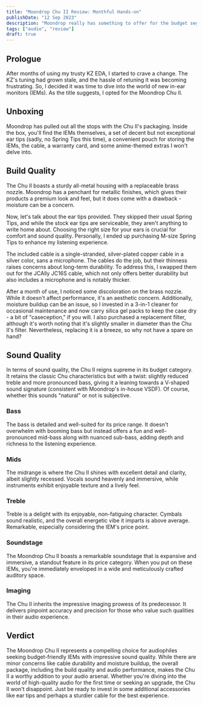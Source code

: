 ```yaml
---
title: "Moondrop Chu II Review: Monthful Hands-on"
publishDate: "12 Sep 2023"
description: "Moondrop really has something to offer for the budget segment."
tags: ["audio", "review"]
draft: true
---
```


## Prologue

After months of using my trusty KZ EDA, I started to crave a change. The KZ's tuning had grown stale, and the hassle of retuning it was becoming frustrating. So, I decided it was time to dive into the world of new in-ear monitors (IEMs). As the title suggests, I opted for the Moondrop Chu II.

## Unboxing

Moondrop has pulled out all the stops with the Chu II's packaging. Inside the box, you'll find the IEMs themselves, a set of decent but not exceptional ear tips (sadly, no Spring Tips this time), a convenient pouch for storing the IEMs, the cable, a warranty card, and some anime-themed extras I won't delve into.

## Build Quality

The Chu II boasts a sturdy all-metal housing with a replaceable brass nozzle. Moondrop has a penchant for metallic finishes, which gives their products a premium look and feel, but it does come with a drawback - moisture can be a concern.

Now, let's talk about the ear tips provided. They skipped their usual Spring Tips, and while the stock ear tips are serviceable, they aren't anything to write home about. Choosing the right size for your ears is crucial for comfort and sound quality. Personally, I ended up purchasing M-size Spring Tips to enhance my listening experience.

The included cable is a single-stranded, silver-plated copper cable in a silver color, sans a microphone. The cables do the job, but their thinness raises concerns about long-term durability. To address this, I swapped them out for the JCAlly JC16S cable, which not only offers better durability but also includes a microphone and is notably thicker.

After a month of use, I noticed some discoloration on the brass nozzle. While it doesn't affect performance, it's an aesthetic concern. Additionally, moisture buildup can be an issue, so I invested in a 3-in-1 cleaner for occasional maintenance and now carry silica gel packs to keep the case dry - a bit of "caseception," if you will. I also purchased a replacement filter, although it's worth noting that it's slightly smaller in diameter than the Chu II's filter. Nevertheless, replacing it is a breeze, so why not have a spare on hand?

## Sound Quality

In terms of sound quality, the Chu II reigns supreme in its budget category. It retains the classic Chu characteristics but with a twist: slightly reduced treble and more pronounced bass, giving it a leaning towards a V-shaped sound signature (consistent with Moondrop's in-house VSDF). Of course, whether this sounds "natural" or not is subjective.

### Bass

The bass is detailed and well-suited for its price range. It doesn't overwhelm with booming bass but instead offers a fun and well-pronounced mid-bass along with nuanced sub-bass, adding depth and richness to the listening experience.

### Mids

The midrange is where the Chu II shines with excellent detail and clarity, albeit slightly recessed. Vocals sound heavenly and immersive, while instruments exhibit enjoyable texture and a lively feel.

### Treble

Treble is a delight with its enjoyable, non-fatiguing character. Cymbals sound realistic, and the overall energetic vibe it imparts is above average. Remarkable, especially considering the IEM's price point.

### Soundstage

The Moondrop Chu II boasts a remarkable soundstage that is expansive and immersive, a standout feature in its price category. When you put on these IEMs, you're immediately enveloped in a wide and meticulously crafted auditory space.

### Imaging

The Chu II inherits the impressive imaging prowess of its predecessor. It delivers pinpoint accuracy and precision for those who value such qualities in their audio experience.

## Verdict

The Moondrop Chu II represents a compelling choice for audiophiles seeking budget-friendly IEMs with impressive sound quality. While there are minor concerns like cable durability and moisture buildup, the overall package, including the build quality and audio performance, makes the Chu II a worthy addition to your audio arsenal. Whether you're diving into the world of high-quality audio for the first time or seeking an upgrade, the Chu II won't disappoint. Just be ready to invest in some additional accessories like ear tips and perhaps a sturdier cable for the best experience.
